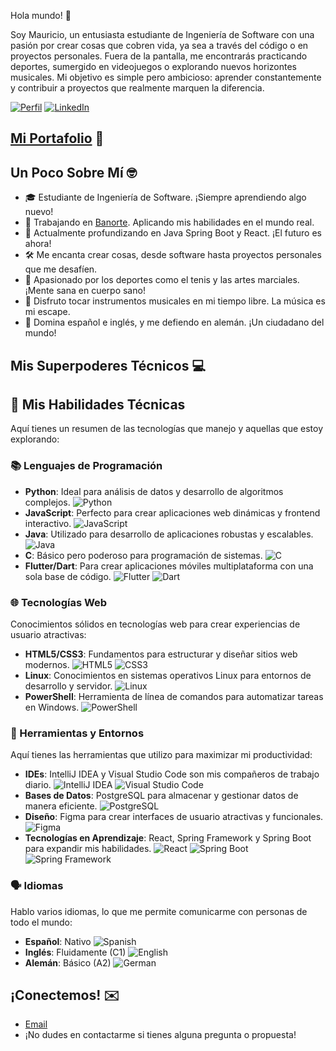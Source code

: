 Hola mundo! 👋

Soy Mauricio, un entusiasta estudiante de Ingeniería de Software con una pasión por crear cosas que cobren vida, ya sea a través del código o en proyectos personales. Fuera de la pantalla, me encontrarás practicando deportes, sumergido en videojuegos o explorando nuevos horizontes musicales. Mi objetivo es simple pero ambicioso: aprender constantemente y contribuir a proyectos que realmente marquen la diferencia.

[![Perfil](https://img.shields.io/badge/GitHub-maugalcst-blue?style=flat&logo=github)](https://github.com/maugalcst) [![LinkedIn](https://img.shields.io/badge/LinkedIn-Mauricio-blue?style=flat&logo=linkedin)](https://www.linkedin.com/in/tuperfil/)

## <a href="https://im-maugallegos.netlify.app/" target="_blank">Mi Portafolio</a> 🚀

## Un Poco Sobre Mí 🤓

- 🎓 Estudiante de Ingeniería de Software. ¡Siempre aprendiendo algo nuevo!
- 💼 Trabajando en [Banorte](https://www.banorte.com/). Aplicando mis habilidades en el mundo real.
- 🌱 Actualmente profundizando en Java Spring Boot y React. ¡El futuro es ahora!
- 🛠️ Me encanta crear cosas, desde software hasta proyectos personales que me desafíen.
- 🎾 Apasionado por los deportes como el tenis y las artes marciales. ¡Mente sana en cuerpo sano!
- 🎼 Disfruto tocar instrumentos musicales en mi tiempo libre. La música es mi escape.
- 💬 Domina español e inglés, y me defiendo en alemán. ¡Un ciudadano del mundo!

## Mis Superpoderes Técnicos 💻

## 🚀 Mis Habilidades Técnicas

Aquí tienes un resumen de las tecnologías que manejo y aquellas que estoy explorando:

### 📚 Lenguajes de Programación

- **Python**: Ideal para análisis de datos y desarrollo de algoritmos complejos.
  ![Python](https://img.shields.io/badge/Python-3776AB?style=flat&logo=python&logoColor=white)
- **JavaScript**: Perfecto para crear aplicaciones web dinámicas y frontend interactivo.
  ![JavaScript](https://img.shields.io/badge/JavaScript-F7DF1E?style=flat&logo=javascript&logoColor=black)
- **Java**: Utilizado para desarrollo de aplicaciones robustas y escalables.
  ![Java](https://img.shields.io/badge/Java-007396?style=flat&logo=java&logoColor=white)
- **C**: Básico pero poderoso para programación de sistemas.
  ![C](https://img.shields.io/badge/C-A8B9CC?style=flat&logo=c&logoColor=white)
- **Flutter/Dart**: Para crear aplicaciones móviles multiplataforma con una sola base de código.
  ![Flutter](https://img.shields.io/badge/Flutter-02569B?style=flat&logo=flutter&logoColor=white)
  ![Dart](https://img.shields.io/badge/Dart-0175C2?style=flat&logo=dart&logoColor=white)

### 🌐 Tecnologías Web

Conocimientos sólidos en tecnologías web para crear experiencias de usuario atractivas:

- **HTML5/CSS3**: Fundamentos para estructurar y diseñar sitios web modernos.
  ![HTML5](https://img.shields.io/badge/HTML5-E34F26?style=flat&logo=html5&logoColor=white)
  ![CSS3](https://img.shields.io/badge/CSS3-1572B6?style=flat&logo=css3&logoColor=white)
- **Linux**: Conocimientos en sistemas operativos Linux para entornos de desarrollo y servidor.
  ![Linux](https://img.shields.io/badge/Linux-FCC624?style=flat&logo=linux&logoColor=black)
- **PowerShell**: Herramienta de línea de comandos para automatizar tareas en Windows.
  ![PowerShell](https://img.shields.io/badge/PowerShell-5391FE?style=flat&logo=powershell&logoColor=white)

### 🧰 Herramientas y Entornos

Aquí tienes las herramientas que utilizo para maximizar mi productividad:

- **IDEs**: IntelliJ IDEA y Visual Studio Code son mis compañeros de trabajo diario.
  ![IntelliJ IDEA](https://img.shields.io/badge/IntelliJ_IDEA-000000.svg?style=flat&logo=intellij-idea&logoColor=white)
  ![Visual Studio Code](https://img.shields.io/badge/Visual_Studio_Code-007ACC?style=flat&logo=visual-studio-code&logoColor=white)
- **Bases de Datos**: PostgreSQL para almacenar y gestionar datos de manera eficiente.
  ![PostgreSQL](https://img.shields.io/badge/PostgreSQL-316192?style=flat&logo=postgresql&logoColor=white)
- **Diseño**: Figma para crear interfaces de usuario atractivas y funcionales.
  ![Figma](https://img.shields.io/badge/Figma-F24E1E?style=flat&logo=figma&logoColor=white)
- **Tecnologías en Aprendizaje**: React, Spring Framework y Spring Boot para expandir mis habilidades.
  ![React](https://img.shields.io/badge/React-61DAFB?style=flat&logo=react&logoColor=black)
  ![Spring Boot](https://img.shields.io/badge/Spring_Boot-6DB33F?style=flat&logo=spring&logoColor=white)
  ![Spring Framework](https://img.shields.io/badge/Spring_Framework-6DB33F?style=flat&logo=spring&logoColor=white)

### 🗣️ Idiomas

Hablo varios idiomas, lo que me permite comunicarme con personas de todo el mundo:

- **Español**: Nativo
  ![Spanish](https://img.shields.io/badge/Español-Nativo-FF0000?style=flat&logo=google-translate&logoColor=white)
- **Inglés**: Fluidamente (C1)
  ![English](https://img.shields.io/badge/English-Fluido-1E90FF?style=flat&logo=google-translate&logoColor=white)
- **Alemán**: Básico (A2)
  ![German](https://img.shields.io/badge/German-Básico-FFD700?style=flat&logo=google-translate&logoColor=black)


## ¡Conectemos! ✉️

- [Email](mailto:maugal.cst@gmail.com)
- ¡No dudes en contactarme si tienes alguna pregunta o propuesta!

<!---
maugalcst/maugalcst is a ✨ special ✨ repository because its `README.md` (this file) appears on your GitHub profile.
You can click the Preview link to take a look at your changes.
--->
